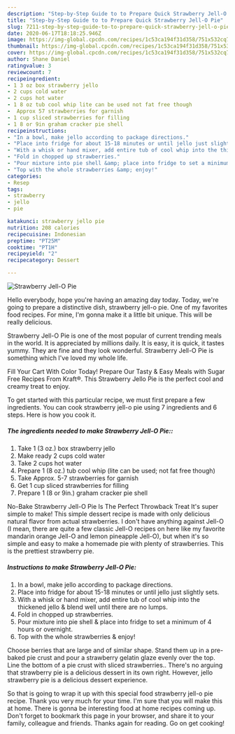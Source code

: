 ```yaml
---
description: "Step-by-Step Guide to to Prepare Quick Strawberry Jell-O Pie"
title: "Step-by-Step Guide to to Prepare Quick Strawberry Jell-O Pie"
slug: 7211-step-by-step-guide-to-to-prepare-quick-strawberry-jell-o-pie
date: 2020-06-17T18:18:25.946Z
image: https://img-global.cpcdn.com/recipes/1c53ca194f31d358/751x532cq70/strawberry-jell-o-pie-recipe-main-photo.jpg
thumbnail: https://img-global.cpcdn.com/recipes/1c53ca194f31d358/751x532cq70/strawberry-jell-o-pie-recipe-main-photo.jpg
cover: https://img-global.cpcdn.com/recipes/1c53ca194f31d358/751x532cq70/strawberry-jell-o-pie-recipe-main-photo.jpg
author: Shane Daniel
ratingvalue: 3
reviewcount: 7
recipeingredient:
- 1 3 oz box strawberry jello
- 2 cups cold water
- 2 cups hot water
- 1 8 oz tub cool whip lite can be used not fat free though
-  Approx 57 strawberries for garnish
- 1 cup sliced strawberries for filling
- 1 8 or 9in graham cracker pie shell
recipeinstructions:
- "In a bowl, make jello according to package directions."
- "Place into fridge for about 15-18 minutes or until jello just slightly sets."
- "With a whisk or hand mixer, add entire tub of cool whip into the thickened jello &amp; blend well until there are no lumps."
- "Fold in chopped up strawberries."
- "Pour mixture into pie shell &amp; place into fridge to set a minimum of 4 hours or overnight."
- "Top with the whole strawberries &amp; enjoy!"
categories:
- Resep
tags:
- strawberry
- jello
- pie

katakunci: strawberry jello pie
nutrition: 208 calories
recipecuisine: Indonesian
preptime: "PT25M"
cooktime: "PT1H"
recipeyield: "2"
recipecategory: Dessert

---
```



![Strawberry Jell-O Pie](https://img-global.cpcdn.com/recipes/1c53ca194f31d358/751x532cq70/strawberry-jell-o-pie-recipe-main-photo.jpg)

Hello everybody, hope you're having an amazing day today. Today, we're going to prepare a distinctive dish, strawberry jell-o pie. One of my favorites food recipes. For mine, I'm gonna make it a little bit unique. This will be really delicious.

Strawberry Jell-O Pie is one of the most popular of current trending meals in the world. It is appreciated by millions daily. It is easy, it is quick, it tastes yummy. They are fine and they look wonderful. Strawberry Jell-O Pie is something which I've loved my whole life.

Fill Your Cart With Color Today! Prepare Our Tasty &amp; Easy Meals with Sugar Free Recipes From Kraft®. This Strawberry Jello Pie is the perfect cool and creamy treat to enjoy.


To get started with this particular recipe, we must first prepare a few ingredients. You can cook strawberry jell-o pie using 7 ingredients and 6 steps. Here is how you cook it.

##### The ingredients needed to make Strawberry Jell-O Pie::

1. Take 1 (3 oz.) box strawberry jello
1. Make ready 2 cups cold water
1. Take 2 cups hot water
1. Prepare 1 (8 oz.) tub cool whip (lite can be used; not fat free though)
1. Take  Approx. 5-7 strawberries for garnish
1. Get 1 cup sliced strawberries for filling
1. Prepare 1 (8 or 9in.) graham cracker pie shell


No-Bake Strawberry Jell-O Pie Is The Perfect Throwback Treat It&#39;s super simple to make! This simple dessert recipe is made with only delicious natural flavor from actual strawberries. I don&#39;t have anything against Jell-O (I mean, there are quite a few classic Jell-O recipes on here like my favorite mandarin orange Jell-O and lemon pineapple Jell-O), but when it&#39;s so simple and easy to make a homemade pie with plenty of strawberries. This is the prettiest strawberry pie. 

##### Instructions to make Strawberry Jell-O Pie:

1. In a bowl, make jello according to package directions.
1. Place into fridge for about 15-18 minutes or until jello just slightly sets.
1. With a whisk or hand mixer, add entire tub of cool whip into the thickened jello &amp; blend well until there are no lumps.
1. Fold in chopped up strawberries.
1. Pour mixture into pie shell &amp; place into fridge to set a minimum of 4 hours or overnight.
1. Top with the whole strawberries &amp; enjoy!


Choose berries that are large and of similar shape. Stand them up in a pre-baked pie crust and pour a strawberry gelatin glaze evenly over the top. Line the bottom of a pie crust with sliced strawberries.. There&#39;s no arguing that strawberry pie is a delicious dessert in its own right. However, jello strawberry pie is a delicious dessert experience. 

So that is going to wrap it up with this special food strawberry jell-o pie recipe. Thank you very much for your time. I'm sure that you will make this at home. There is gonna be interesting food at home recipes coming up. Don't forget to bookmark this page in your browser, and share it to your family, colleague and friends. Thanks again for reading. Go on get cooking!
